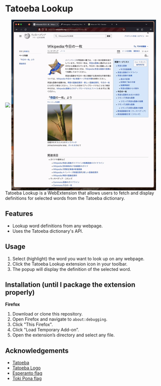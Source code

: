 # Tatoeba Lookup

<img height="550" align="middle" src="assets/more.gif"/>
<img height="550"  align="middle" src="assets/jp-to-en.gif"/>
<br/>
Tatoeba Lookup is a WebExtension that allows users to fetch and display definitions for selected words from the Tatoeba dictionary.

## Features

- Lookup word definitions from any webpage.
- Uses the Tatoeba dictionary's API.

## Usage

1. Select (highlight) the word you want to look up on any webpage.
2. Click the Tatoeba Lookup extension icon in your toolbar.
3. The popup will display the definition of the selected word.

## Installation (until I package the extension properly)

**Firefox**

1. Download or clone this repository.
2. Open Firefox and navigate to `about:debugging`.
3. Click "This Firefox".
4. Click "Load Temporary Add-on”.
5. Open the extension’s directory and select any file.

## Acknowledgements

- [Tatoeba](https://tatoeba.org/eng)
- [Tatoeba Logo](https://commons.wikimedia.org/wiki/File:Tatoeba_Logo.svg)
- [Esperanto flag](https://commons.wikimedia.org/wiki/File:Twemoji-style_Esperanto_flag.svg)
- [Toki Pona flag](https://commons.wikimedia.org/wiki/File:Twemoji-style_Toki_Pona_flag.svg)
